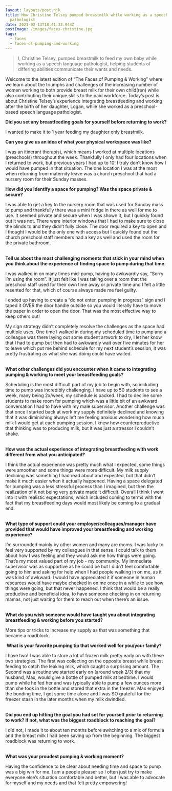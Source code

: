 ```yaml
---
layout: layouts/post.njk
title: How Christine Telsey pumped breastmilk while working as a speech language
  pathologist
date: 2021-02-13T18:41:33.944Z
postImage: /images/faces-christine.jpg
tags:
  - faces
  - faces-of-pumping-and-working
---
```

> I, Christine Telsey, pumped breastmilk to feed my own baby while working as a speech language pathologist, helping students of differing abilities communicate their wants and needs. 

Welcome to the latest edition of “The Faces of Pumping & Working” where we learn about the triumphs and challenges of the increasing number of women working to both provide breast milk for their own child(ren) while also contributing their unique skills to the paid workforce. Today’s post is about Christine Telsey’s experience integrating breastfeeding and working after the birth of her daughter, Logan, while she worked as a preschool-based speech language pathologist. 

**Did you set any breastfeeding goals for yourself before returning to work?**

I wanted to make it to 1 year feeding my daughter only breastmilk.

**Can you give us an idea of what your physical workspace was like?**

I was an itinerant therapist, which means I worked at multiple locations (preschools) throughout the week. Thankfully I only had four locations when I returned to work, but previous years I had up to 10! I truly don’t know how I would have pumped in that situation. The one location I was at the most when returning from maternity leave was a church preschool that had a nursery room for their Sunday masses. 

**How did you identify a space for pumping? Was the space private & secure?**

I was able to get a key to the nursery room that was used for Sunday mass to pump and thankfully there was a mini fridge in there as well for me to use. It seemed private and secure when I was shown it, but I quickly found out it was not. There were interior windows that I had to make sure to close the blinds to and they didn’t fully close. The door required a key to open and I thought I would be the only one with access but I quickly found out the church preschool staff members had a key as well and used the room for the private bathroom.

**\
Tell us about the most challenging moments that stick in your mind when you think about the experience of finding space to pump during that time.**

I was walked in on many times mid-pump, having to awkwardly say, “Sorry I’m using the room”. It just felt like I was taking over a room that the preschool staff used for their own time away or private time and I felt a little resented for that, which of course always made me feel guilty.  

I ended up having to create a “do not enter, pumping in progress” sign and I taped it OVER the door handle outside so you would literally have to move the paper in order to open the door. That was the most effective way to keep others out!

My sign strategy didn’t completely resolve the challenges as the space had multiple uses. One time I walked in during my scheduled time to pump and a colleague was there laying out some student artwork to dry, I let her know that I had to pump but then had to awkwardly wait over five minutes for her to leave which put me behind schedule for my next student’s session, it was pretty frustrating as what she was doing could have waited. 

**\
What other challenges did you encounter when it came to integrating pumping & working to meet your breastfeeding goals?**

Scheduling is the most difficult part of my job to begin with, so including time to pump was incredibly challenging. I have up to 50 students to see a week, many being 2x/week, my schedule is packed. I had to decline some students to make room for pumping which was a little bit of an awkward conversation I had to have with my male supervisor. Another challenge was that once I started back at work my supply definitely declined and knowing that it was diminishing always left me feeling anxious wondering how much milk I would get at each pumping session. I knew how counterproductive that thinking was to producing milk, but it was just a stressor I couldn’t shake. 

**\
How was the actual experience of integrating breastfeeding with work different from what you anticipated?**

I think the actual experience was pretty much what I expected, some things were smoother and some things were more difficult. My milk supply declining was something I had read about and expected, but that didn’t make it much easier when it actually happened. Having a space delegated for pumping was a less stressful process than I imagined, but then the realization of it not being very private made it difficult. Overall I think I went into it with realistic expectations, which included coming to terms with the fact that my breastfeeding days would most likely be coming to a gradual end. 

**\
What type of support could your employer/colleagues/manager have provided that would have improved your breastfeeding and working experience?**

I’m surrounded mainly by other women and many are moms. I was lucky to feel very supported by my colleagues in that sense. I could talk to them about how I was feeling and they would ask me how things were going. That’s my most valued part of my job - my community. My immediate supervisor was as supportive as he could be but I didn’t feel comfortable going to him and asking for help when I had people walking in on me, as it was kind of awkward. I would have appreciated it if someone in human resources would have maybe checked in on me once in a while to see how things were going, but that never happened. I think that would be a really productive and beneficial idea, to have someone checking in on returning mamas, not just waiting for them to reach out when there’s an issue. 

**\
What do you wish someone would have taught you about integrating breastfeeding & working before you started?**

More tips or tricks to increase my supply as that was something that became a roadblock. 

 **What is your favorite pumping tip that worked well for you/your family?**

I have two! I was able to store a lot of frozen milk pretty early on with these two strategies. The first was collecting on the opposite breast while breast feeding to catch the leaking milk, which caught a surprising amount. The Second was a routine we started early on (around week 2/3) that my husband, Max, would give a bottle of pumped milk at bedtime. I would pump while he fed her and was typically able to pump a few ounces more than she took in the bottle and stored that extra in the freezer. Max enjoyed the bonding time, I got some time alone and I was SO grateful for the freezer stash in the later months when my milk dwindled.

**\
Did you end up hitting the goal you had set for yourself prior to returning to work? If not, what was the biggest roadblock to reaching the goal?**

I did not, I made it to about ten months before switching to a mix of formula and the breast milk I had been saving up from the beginning. The biggest roadblock was returning to work. 

**\
What was your proudest pumping & working moment?** 

Having the confidence to be clear about needing time and space to pump was a big win for me. I am a people pleaser so I often just try to make everyone else’s situation comfortable and better, but I was able to advocate for myself and my needs and that felt pretty empowering!